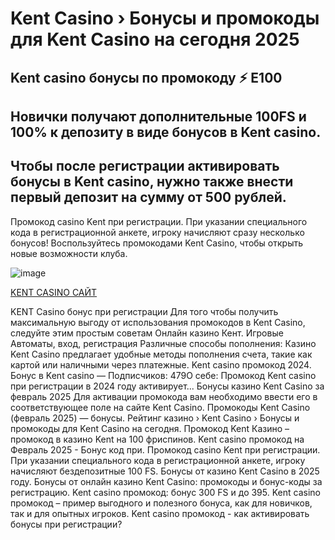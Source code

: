 # Kent Casino › Бонусы и промокоды для Kent Casino на сегодня 2025

## Kent casino бонусы по промокоду ⚡️ E100

## Новички получают дополнительные 100FS и 100% к депозиту в виде бонусов в Kent casino. 

## Чтобы после регистрации активировать бонусы в Kent casino, нужно также внести первый депозит на сумму от 500 рублей.

Промокод casino Kent при регистрации. При указании специального кода в регистрационной анкете, игроку начисляют сразу несколько бонусов! Воспользуйтесь промокодами Kent Casino, чтобы открыть новые возможности клуба.

![image](https://github.com/user-attachments/assets/4e0a43cf-af12-41de-920a-69ed2b646cee)


[KENT CASINO САЙТ](https://linkcasino.ru/kent_e100)


KENT Casino бонус при регистрации Для того чтобы получить максимальную выгоду от использования промокодов в Kent Casino, следуйте этим простым советам
Онлайн казино Кент. Игровые Автоматы, вход, регистрация Различные способы пополнения: Казино Kent Casino предлагает удобные методы пополнения счета, такие как картой или наличными через платежные.
Kent casino промокод 2024. Бонус в Kent casino — Подписчиков: 479О себе: Промокод Kent casino при регистрации в 2024 году активирует...
Бонусы казино Kent Casino за февраль 2025 Для активации промокода вам необходимо ввести его в соответствующее поле на сайте Kent Casino.
Промокоды Kent Casino (февраль 2025) — бонусы.
Рейтинг казино › Kent Casino › Бонусы и промокоды для Kent Casino на сегодня.
Промокод Kent Казино – промокод в казино Kent на 100 фриспинов.
Kent casino промокод на Февраль 2025 - Бонус код при.
Промокод casino Kent при регистрации. При указании специального кода в регистрационной анкете, игроку начисляют бездепозитные 100 FS.
Бонусы от казино Kent Casino в 2025 году.
Бонусы от онлайн казино Kent Casino: промокоды и бонус-коды за регистрацию.
Kent casino промокод: бонус 300 FS и до 395.
Kent casino промокод – пример выгодного и полезного бонуса, как для новичков, так и для опытных игроков.
Kent casino промокод - как активировать бонусы при регистрации?
